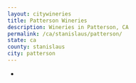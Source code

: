 ```yaml
---
layout: citywineries
title: Patterson Wineries
description: Wineries in Patterson, CA
permalink: /ca/stanislaus/patterson/
state: ca
county: stanislaus
city: patterson
---
```

-
